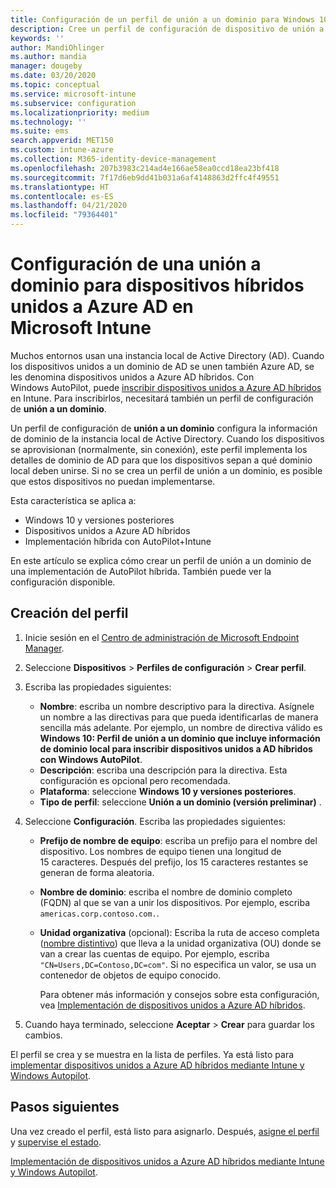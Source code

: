 ```yaml
---
title: Configuración de un perfil de unión a un dominio para Windows 10 en Microsoft Intune - Azure | Microsoft Docs
description: Cree un perfil de configuración de dispositivo de unión a un dominio para dispositivos híbridos unidos a Azure AD. Use este perfil para implementar información de dominio de Active Directory local en dispositivos aprovisionados con Windows AutoPilot y Microsoft Intune.
keywords: ''
author: MandiOhlinger
ms.author: mandia
manager: dougeby
ms.date: 03/20/2020
ms.topic: conceptual
ms.service: microsoft-intune
ms.subservice: configuration
ms.localizationpriority: medium
ms.technology: ''
ms.suite: ems
search.appverid: MET150
ms.custom: intune-azure
ms.collection: M365-identity-device-management
ms.openlocfilehash: 207b3983c214ad4e166ae58ea0ccd18ea23bf418
ms.sourcegitcommit: 7f17d6eb9dd41b031a6af4148863d2ffc4f49551
ms.translationtype: HT
ms.contentlocale: es-ES
ms.lasthandoff: 04/21/2020
ms.locfileid: "79364401"
---
```

# <a name="configuration-domain-join-settings-for-hybrid-azure-ad-joined-devices-in-microsoft-intune"></a>Configuración de una unión a dominio para dispositivos híbridos unidos a Azure AD en Microsoft Intune

Muchos entornos usan una instancia local de Active Directory (AD). Cuando los dispositivos unidos a un dominio de AD se unen también Azure AD, se les denomina dispositivos unidos a Azure AD híbridos. Con Windows AutoPilot, puede [inscribir dispositivos unidos a Azure AD híbridos](../enrollment/windows-autopilot-hybrid.md) en Intune. Para inscribirlos, necesitará también un perfil de configuración de **unión a un dominio**.

Un perfil de configuración de **unión a un dominio** configura la información de dominio de la instancia local de Active Directory. Cuando los dispositivos se aprovisionan (normalmente, sin conexión), este perfil implementa los detalles de dominio de AD para que los dispositivos sepan a qué dominio local deben unirse. Si no se crea un perfil de unión a un dominio, es posible que estos dispositivos no puedan implementarse.

Esta característica se aplica a:

- Windows 10 y versiones posteriores
- Dispositivos unidos a Azure AD híbridos
- Implementación híbrida con AutoPilot+Intune

En este artículo se explica cómo crear un perfil de unión a un dominio de una implementación de AutoPilot híbrida. También puede ver la configuración disponible.

## <a name="create-the-profile"></a>Creación del perfil

1. Inicie sesión en el [Centro de administración de Microsoft Endpoint Manager](https://go.microsoft.com/fwlink/?linkid=2109431).
2. Seleccione **Dispositivos** > **Perfiles de configuración** > **Crear perfil**.
3. Escriba las propiedades siguientes:

    - **Nombre**: escriba un nombre descriptivo para la directiva. Asígnele un nombre a las directivas para que pueda identificarlas de manera sencilla más adelante. Por ejemplo, un nombre de directiva válido es **Windows 10: Perfil de unión a un dominio que incluye información de dominio local para inscribir dispositivos unidos a AD híbridos con Windows AutoPilot**.
    - **Descripción**: escriba una descripción para la directiva. Esta configuración es opcional pero recomendada.
    - **Plataforma**: seleccione **Windows 10 y versiones posteriores**.
    - **Tipo de perfil**: seleccione **Unión a un dominio (versión preliminar)** .

4. Seleccione **Configuración**. Escriba las propiedades siguientes:

    - **Prefijo de nombre de equipo**: escriba un prefijo para el nombre del dispositivo. Los nombres de equipo tienen una longitud de 15 caracteres. Después del prefijo, los 15 caracteres restantes se generan de forma aleatoria.
    - **Nombre de dominio**: escriba el nombre de dominio completo (FQDN) al que se van a unir los dispositivos. Por ejemplo, escriba `americas.corp.contoso.com.`.
    - **Unidad organizativa** (opcional): Escriba la ruta de acceso completa ([nombre distintivo](https://docs.microsoft.com/windows/win32/ad/object-names-and-identities#distinguished-name)) que lleva a la unidad organizativa (OU) donde se van a crear las cuentas de equipo. Por ejemplo, escriba `"CN=Users,DC=Contoso,DC=com"`. Si no especifica un valor, se usa un contenedor de objetos de equipo conocido.

      Para obtener más información y consejos sobre esta configuración, vea [Implementación de dispositivos unidos a Azure AD híbridos](../enrollment/windows-autopilot-hybrid.md).

5. Cuando haya terminado, seleccione **Aceptar** > **Crear** para guardar los cambios.

El perfil se crea y se muestra en la lista de perfiles. Ya está listo para [implementar dispositivos unidos a Azure AD híbridos mediante Intune y Windows Autopilot](../enrollment/windows-autopilot-hybrid.md).

## <a name="next-steps"></a>Pasos siguientes

Una vez creado el perfil, está listo para asignarlo. Después, [asigne el perfil](device-profile-assign.md) y [supervise el estado](device-profile-monitor.md).

[Implementación de dispositivos unidos a Azure AD híbridos mediante Intune y Windows Autopilot](../enrollment/windows-autopilot-hybrid.md).
